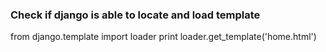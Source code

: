 ### Check if django is able to locate and load template

from django.template import loader
print loader.get_template('home.html')

